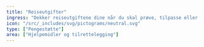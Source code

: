 ```yaml
---
title: "Reiseutgifter"
ingress: "Dekker reiseutgiftene dine når du skal prøve, tilpasse eller reparere et hjelpemiddel."
icon: "/src/_includes/svg/pictograms/neutral.svg"
type: ["Pengestøtte"]
area: ["Hjelpemidler og tilrettelegging"]
---
```

